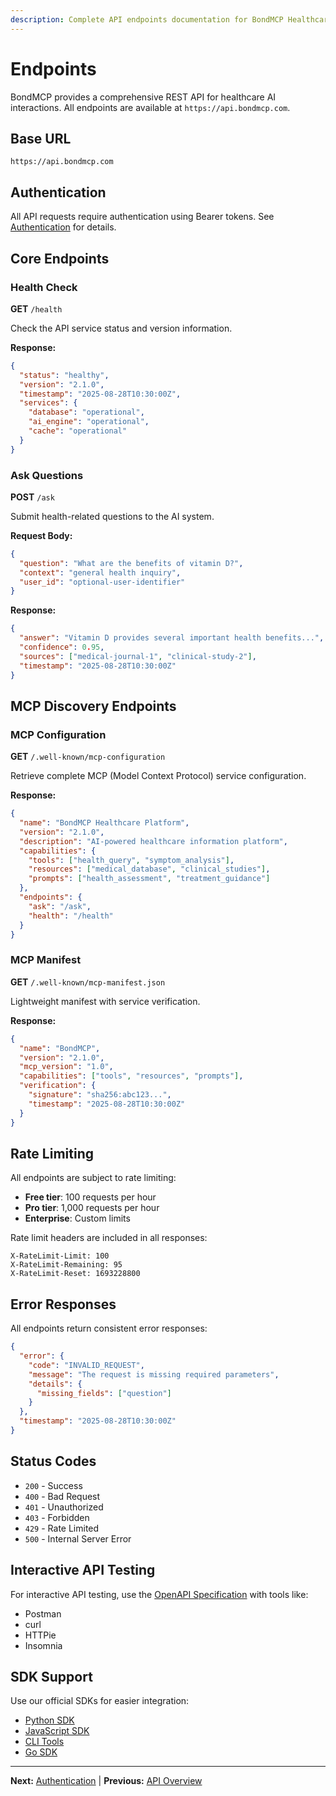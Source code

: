 ```yaml
---
description: Complete API endpoints documentation for BondMCP Healthcare Platform
---
```


# Endpoints

BondMCP provides a comprehensive REST API for healthcare AI interactions. All endpoints are available at `https://api.bondmcp.com`.

## Base URL
```
https://api.bondmcp.com
```

## Authentication
All API requests require authentication using Bearer tokens. See [Authentication](authentication.md) for details.

## Core Endpoints

### Health Check
**GET** `/health`

Check the API service status and version information.

**Response:**
```json
{
  "status": "healthy",
  "version": "2.1.0",
  "timestamp": "2025-08-28T10:30:00Z",
  "services": {
    "database": "operational",
    "ai_engine": "operational",
    "cache": "operational"
  }
}
```

### Ask Questions
**POST** `/ask`

Submit health-related questions to the AI system.

**Request Body:**
```json
{
  "question": "What are the benefits of vitamin D?",
  "context": "general health inquiry",
  "user_id": "optional-user-identifier"
}
```

**Response:**
```json
{
  "answer": "Vitamin D provides several important health benefits...",
  "confidence": 0.95,
  "sources": ["medical-journal-1", "clinical-study-2"],
  "timestamp": "2025-08-28T10:30:00Z"
}
```

## MCP Discovery Endpoints

### MCP Configuration
**GET** `/.well-known/mcp-configuration`

Retrieve complete MCP (Model Context Protocol) service configuration.

**Response:**
```json
{
  "name": "BondMCP Healthcare Platform",
  "version": "2.1.0",
  "description": "AI-powered healthcare information platform",
  "capabilities": {
    "tools": ["health_query", "symptom_analysis"],
    "resources": ["medical_database", "clinical_studies"],
    "prompts": ["health_assessment", "treatment_guidance"]
  },
  "endpoints": {
    "ask": "/ask",
    "health": "/health"
  }
}
```

### MCP Manifest
**GET** `/.well-known/mcp-manifest.json`

Lightweight manifest with service verification.

**Response:**
```json
{
  "name": "BondMCP",
  "version": "2.1.0",
  "mcp_version": "1.0",
  "capabilities": ["tools", "resources", "prompts"],
  "verification": {
    "signature": "sha256:abc123...",
    "timestamp": "2025-08-28T10:30:00Z"
  }
}
```

## Rate Limiting

All endpoints are subject to rate limiting:
- **Free tier**: 100 requests per hour
- **Pro tier**: 1,000 requests per hour
- **Enterprise**: Custom limits

Rate limit headers are included in all responses:
```
X-RateLimit-Limit: 100
X-RateLimit-Remaining: 95
X-RateLimit-Reset: 1693228800
```

## Error Responses

All endpoints return consistent error responses:

```json
{
  "error": {
    "code": "INVALID_REQUEST",
    "message": "The request is missing required parameters",
    "details": {
      "missing_fields": ["question"]
    }
  },
  "timestamp": "2025-08-28T10:30:00Z"
}
```

## Status Codes

- `200` - Success
- `400` - Bad Request
- `401` - Unauthorized
- `403` - Forbidden
- `429` - Rate Limited
- `500` - Internal Server Error

## Interactive API Testing

For interactive API testing, use the [OpenAPI Specification](openapi-specification-cli-api-only.md) with tools like:
- Postman
- curl
- HTTPie
- Insomnia

## SDK Support

Use our official SDKs for easier integration:
- [Python SDK](../sdks/python/README.md)
- [JavaScript SDK](../sdks/javascript/README.md)
- [CLI Tools](../sdks/cli/README.md)
- [Go SDK](../sdks/go/README.md)

---

**Next:** [Authentication](authentication.md) | **Previous:** [API Overview](api-overview-cli-api-only.md)
